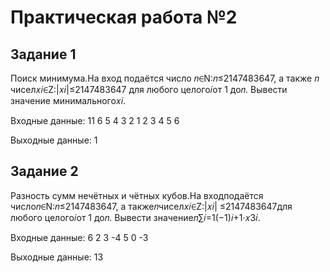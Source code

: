 # Практическая работа №2

## Задание 1

Поиск минимума.На вход подаётся число 𝑛∈N:𝑛≤2147483647, а также 𝑛 чисел𝑥𝑖∈Z:|𝑥𝑖|≤2147483647 для любого целого𝑖от 1 до𝑛. Вывести значение минимального𝑥𝑖.

Входные данные:
11
6 5 4 3 2 1 2 3 4 5 6

Выходные данные:
1

##  Задание 2

Разность сумм нечётных и чётных кубов.На входподаётся число𝑛∈N:𝑛≤2147483647, а также𝑛чисел𝑥𝑖∈Z:|𝑥𝑖| ≤2147483647для любого целого𝑖от 1 до𝑛. Вывести значение𝑛∑︁𝑖=1(−1)𝑖+1·𝑥3𝑖.

Входные данные:
6
2 3 -4 5 0 -3

Выходные данные:
13
